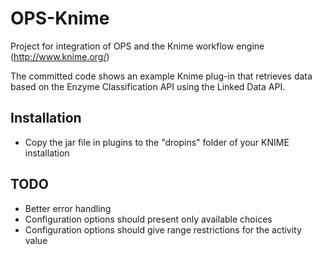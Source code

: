 OPS-Knime
=========

Project for integration of OPS and the Knime workflow engine (http://www.knime.org/)

The committed code shows an example Knime plug-in that retrieves data based on the Enzyme Classification API using the Linked Data API.

Installation
------------
* Copy the jar file in plugins to the "dropins" folder of your KNIME installation

TODO
-------------
* Better error handling
* Configuration options should present only available choices
* Configuration options should give range restrictions for the activity value
